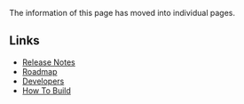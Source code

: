 The information of this page has moved into individual pages.

## Links ##

  * [Release Notes](DyneTKReleaseNotes.md)
  * [Roadmap](DyneTKRoadmap.md)
  * [Developers](DyneTKDevelopers.md)
  * [How To Build](DyneTKHowToBuild.md)